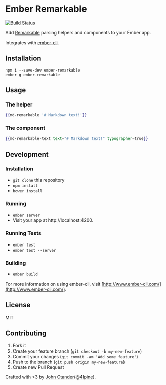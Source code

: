 # Ember Remarkable

[![Build Status](https://travis-ci.org/johnotander/ember-remarkable.svg?branch=master)](https://travis-ci.org/johnotander/ember-remarkable)

Add [Remarkable]() parsing helpers and components to your Ember app.

Integrates with [ember-cli](http://ember-cli.com).

## Installation

```
npm i --save-dev ember-remarkable
ember g ember-remarkable
```

## Usage

### The helper

```hbs
{{md-remarkable '# Markdown text!'}}
```

### The component

```hbs
{{md-remarkable-text text="# Markdown text!" typographer=true}}
```

## Development

### Installation

* `git clone` this repository
* `npm install`
* `bower install`

### Running

* `ember server`
* Visit your app at http://localhost:4200.

### Running Tests

* `ember test`
* `ember test --server`

### Building

* `ember build`

For more information on using ember-cli, visit [http://www.ember-cli.com/](http://www.ember-cli.com/).

## License

MIT

## Contributing

1. Fork it
2. Create your feature branch (`git checkout -b my-new-feature`)
3. Commit your changes (`git commit -am 'Add some feature'`)
4. Push to the branch (`git push origin my-new-feature`)
5. Create new Pull Request

Crafted with <3 by [John Otander](http://johnotander.com)([@4lpine](https://twitter.com/4lpine)).
